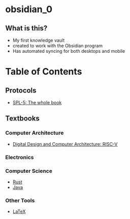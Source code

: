 # obsidian_0

## What is this?

- My first knowledge vault
- created to work with the Obsidian program
- Has automated syncing for both desktops and mobile

# Table of Contents

## Protocols

- [SPL-5: The whole book](communications/spl5/spl5_abstract.md)

## Textbooks

### Computer Architecture

- [Digital Design and Computer Architecture: RISC-V](computer_architecture/books/ddca_risc-v/ddca_risc-v_abstract)

### Electronics

### Computer Science

- [Rust](programming/rust/rust_abstract.md)
- [Java](programming/java/java_abstract.md)

### Other Tools

- [LaTeX](learn_latex/latex_index.md)
